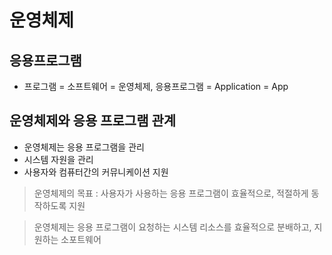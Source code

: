 # 운영체제

## 응용프로그램

- 프로그램 = 소프트웨어 = 운영체제, 응용프로그램 = Application = App

## 운영체제와 응용 프로그램 관계

- 운영체제는 응용 프로그램을 관리
- 시스템 자원을 관리
- 사용자와 컴퓨터간의 커뮤니케이션 지원

> 운영체제의 목표 : 사용자가 사용하는 응용 프로그램이 효율적으로, 적절하게 동작하도록 지원

> 운영체제는 응용 프로그램이 요청하는 시스템 리소스를 효율적으로 분배하고, 지원하는 소포트웨어